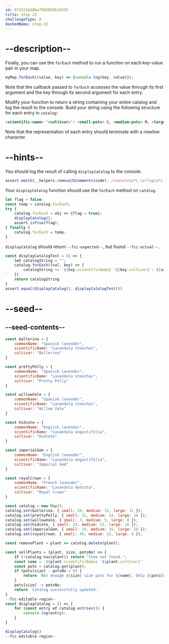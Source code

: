 ```yaml
---
id: 673521668be7905059b2d555
title: Step 22
challengeType: 0
dashedName: step-22
---
```


# --description--

Finally, you can use the `forEach` method to run a function on each key-value pair in your map.

```js
myMap.forEach((value, key) => {console.log(key, value)});
```

Note that the callback passed to `forEach` accesses the value through its first argument and the key through its second argument for each entry. 

Modify your function to return a string containing your entire catalog and log the result to the console. Build your string using the following structure for each entry in `catalog`:

```md
<scientific-name> '<cultivar>': <small-pots> S, <medium-pots> M, <large-pots> L

```

Note that the representation of each entry should terminate with a newline character.

# --hints--

You should log the result of calling `displayCatalog` to the console.

```js
assert.match(__helpers.removeJSComments(code), /console\s*\.\s*log\s*\(\s*displayCatalog\s*\(\s*\)\s*\)/)
```

Your `displayCatalog` function should use the `forEach` method on `catalog`.

```js
let flag = false;
const temp = catalog.forEach;
try {
    catalog.forEach = obj => {flag = true};
    displayCatalog();    
    assert.isTrue(flag);    
} finally {
    catalog.forEach = temp;
}
```

`displayCatalog` should return `--fcc-expected--`, but found `--fcc-actual--`.

```js
const displayCatalogTest = () => {
    let catalogString = "";
    catalog.forEach((val, key) => {
        catalogString += `${key.scientificName} '${key.cultivar}': ${val.small} S, ${val.medium} M, ${val.large} L
`   })
    return catalogString
}
assert.equal(displayCatalog(), displayCatalogTest())
```

# --seed--

## --seed-contents--

```js
const ballerina = {
    commonName: "Spanish lavender",
    scientificName: "Lavandula stoechas",
    cultivar: "Ballerina"
}

const prettyPolly = {
    commonName: "Spanish lavender",
    scientificName: "Lavandula stoechas",
    cultivar: "Pretty Polly"
}

const willowVale = {
    commonName: "Spanish lavender",
    scientificName: "Lavandula stoechas",
    cultivar: "Willow Vale"
}

const hidcote = {
    commonName: "English lavender",
    scientificName: "Lavandula angustifolia",
    cultivar: "Hidcote"
}

const imperialGem = {
    commonName: "English lavender",
    scientificName: "Lavandula angustifolia",
    cultivar: "Imperial Gem"
}

const royalCrown = {
    commonName: "French lavender",
    scientificName: "Lavandula dentata",
    cultivar: "Royal Crown"
}

const catalog = new Map();
catalog.set(ballerina, { small: 20, medium: 15, large: 12 });
catalog.set(prettyPolly, { small: 31, medium: 14, large: 24 });
catalog.set(willowVale, { small: 3, medium: 5, large: 0 });
catalog.set(hidcote, { small: 33, medium: 13, large: 18 });
catalog.set(imperialGem, { small: 19, medium: 35, large: 28 });
catalog.set(royalCrown, { small: 40, medium: 22, large: 9 });

const removePlant = plant => catalog.delete(plant);

const sellPlants = (plant, size, potsNo) => {
    if (!catalog.has(plant)) return "Item not found.";
    const name = `${plant.scientificName} '${plant.cultivar}'`
    const pots = catalog.get(plant);
    if (pots[size] - potsNo < 0) {
        return `Not enough ${size} size pots for ${name}. Only ${pots[size]} left.`
    }
    pots[size] -= potsNo;
    return `Catalog successfully updated.`
}
--fcc-editable-region--
const displayCatalog = () => {
    for (const entry of catalog.entries()) {
        console.log(entry);
    }
}

displayCatalog()
--fcc-editable-region--
```
